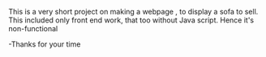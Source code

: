 This is a very short project on making a webpage , to display a sofa to sell. This included only front end work, that too without Java script. Hence it's non-functional

-Thanks for your time